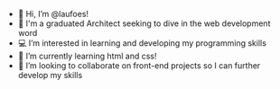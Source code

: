 - 👋 Hi, I’m @laufoes!
- 🌇 I'm a graduated Architect seeking to dive in the web development word
- 💻 I’m interested in learning and developing my programming skills
- 📱 I’m currently learning html and css!
- 🙌 I’m looking to collaborate on front-end projects so I can further develop my skills

<!---
laufoes/laufoes is a ✨ special ✨ repository because its `README.md` (this file) appears on your GitHub profile.
You can click the Preview link to take a look at your changes.
--->
